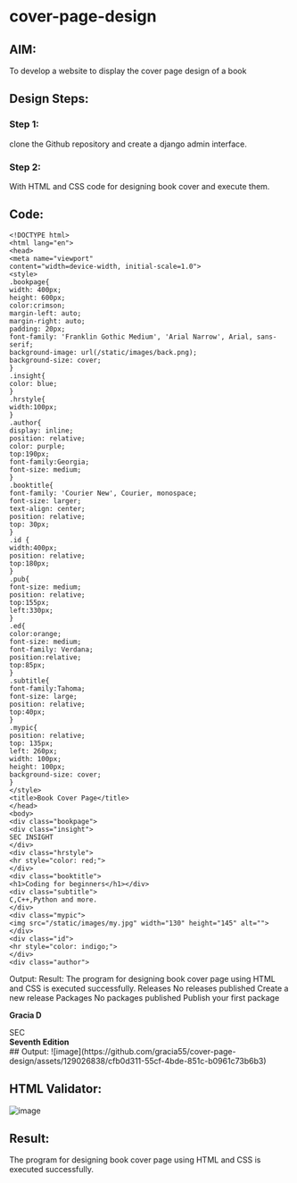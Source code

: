 # cover-page-design
## AIM:
To develop a website to display the cover page design of a book

## Design Steps:

### Step 1:
clone the Github repository and create a django admin interface.
### Step 2:
With HTML and CSS code for designing book cover and execute them.
## Code:
```
<!DOCTYPE html>
<html lang="en">
<head>
<meta name="viewport"
content="width=device-width, initial-scale=1.0">
<style>
.bookpage{
width: 400px;
height: 600px;
color:crimson;
margin-left: auto;
margin-right: auto;
padding: 20px;
font-family: 'Franklin Gothic Medium', 'Arial Narrow', Arial, sans-serif;
background-image: url(/static/images/back.png);
background-size: cover;
}
.insight{
color: blue;
}
.hrstyle{
width:100px;
}
.author{
display: inline;
position: relative;
color: purple;
top:190px;
font-family:Georgia;
font-size: medium;
}
.booktitle{
font-family: 'Courier New', Courier, monospace;
font-size: larger;
text-align: center;
position: relative;
top: 30px;
}
.id {
width:400px;
position: relative;
top:180px;
}
.pub{
font-size: medium;
position: relative;
top:155px;
left:330px;
}
.ed{
color:orange;
font-size: medium;
font-family: Verdana;
position:relative;
top:85px;
}
.subtitle{
font-family:Tahoma;
font-size: large;
position: relative;
top:40px;
}
.mypic{
position: relative;
top: 135px;
left: 260px;
width: 100px;
height: 100px;
background-size: cover;
}
</style>
<title>Book Cover Page</title>
</head>
<body>
<div class="bookpage">
<div class="insight">
SEC INSIGHT
</div>
<div class="hrstyle">
<hr style="color: red;">
</div>
<div class="booktitle">
<h1>Coding for beginners</h1></div>
<div class="subtitle">
C,C++,Python and more.
</div>
<div class="mypic">
<img src="/static/images/my.jpg" width="130" height="145" alt="">
</div>
<div class="id">
<hr style="color: indigo;">
</div>
<div class="author">
```
Output:
Result:
The program for designing book cover page using HTML and CSS is executed successfully.
Releases
No releases published
Create a new release
Packages
No packages published
Publish your first package
<p><b>Gracia D</b></p>
</div>
<div class="pub">
SEC
</div>
<div class="ed">
<b>Seventh Edition</b>
</div>
</div>
## Output:
![image](https://github.com/gracia55/cover-page-design/assets/129026838/cfb0d311-55cf-4bde-851c-b0961c73b6b3)

## HTML Validator:
![image](https://github.com/gracia55/cover-page-design/assets/129026838/01287fd2-709b-471a-a016-e03efb40b6c4)

## Result:
The program for designing book cover page using HTML and CSS is executed successfully.
